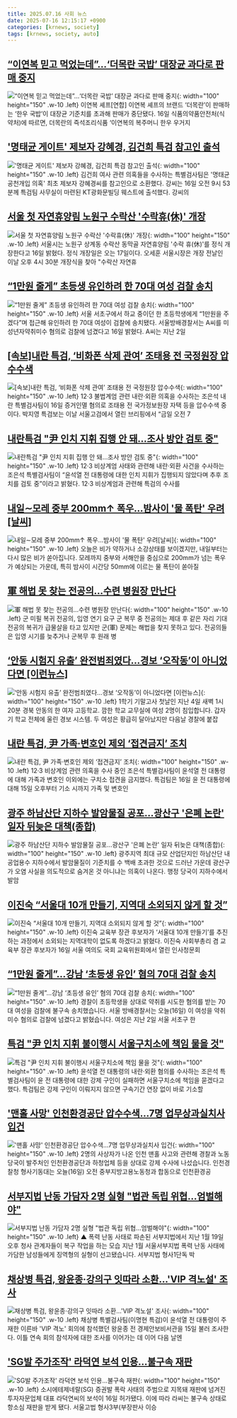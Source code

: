 ```yaml
---
title: 2025.07.16 사회 뉴스
date: 2025-07-16 12:15:17 +0900
categories: [krnews, society]
tags: [krnews, society, auto]
---
```

## [“이연복 믿고 먹었는데”…‘더목란 국밥’ 대장균 과다로 판매 중지](https://n.news.naver.com/mnews/article/016/0002500195)

![“이연복 믿고 먹었는데”…‘더목란 국밥’ 대장균 과다로 판매 중지](https://mimgnews.pstatic.net/image/origin/016/2025/07/16/2500195.jpg?type=nf220_150){: width="100" height="150" .w-10 .left}
이연복 셰프[연합] 이연복 셰프의 브랜드 ‘더목란’이 판매하는 ‘한우 국밥’이 대장균 기준치를 초과해 판매가 중단됐다. 16일 식품의약품안전처(식약처)에 따르면, 더목란의 즉석조리식품 ‘이연복의 복주머니 한우 우거지

## ['명태균 게이트' 제보자 강혜경, 김건희 특검 참고인 출석](https://n.news.naver.com/mnews/article/015/0005158525)

!['명태균 게이트' 제보자 강혜경, 김건희 특검 참고인 출석](https://mimgnews.pstatic.net/image/origin/015/2025/07/16/5158525.jpg?type=nf220_150){: width="100" height="150" .w-10 .left}
김건희 여사 관련 의혹들을 수사하는 특별검사팀은 '명태균 공천개입 의혹' 최초 제보자 강혜경씨를 참고인으로 소환했다. 강씨는 16일 오전 9시 53분께 특검팀 사무실이 마련된 KT광화문빌딩 웨스트에 출석했다. 강씨의

## [서울 첫 자연휴양림 노원구 수락산 '수락휴(休)' 개장](https://n.news.naver.com/mnews/article/008/0005222379)

![서울 첫 자연휴양림 노원구 수락산 '수락휴(休)' 개장](https://mimgnews.pstatic.net/image/origin/008/2025/07/16/5222379.jpg?type=nf220_150){: width="100" height="150" .w-10 .left}
서울시는 노원구 상계동 수락산 동막골 자연휴양림 '수락 휴(休)'를 정식 개장한다고 16일 밝혔다. 정식 개장일은 오는 17일이다. 오세훈 서울시장은 개장 전날인 이날 오후 4시 30분 개장식을 찾아 "수락산 자연휴

## [“1만원 줄게” 초등생 유인하려 한 70대 여성 검찰 송치](https://n.news.naver.com/mnews/article/081/0003558075)

![“1만원 줄게” 초등생 유인하려 한 70대 여성 검찰 송치](https://mimgnews.pstatic.net/image/origin/081/2025/07/16/3558075.jpg?type=nf220_150){: width="100" height="150" .w-10 .left}
서울 서초구에서 하교 중이던 한 초등학생에게 “1만원을 주겠다”며 접근해 유인하려 한 70대 여성이 검찰에 송치됐다. 서울방배경찰서는 A씨를 미성년자약취미수 혐의로 검찰에 넘겼다고 16일 밝혔다. A씨는 지난 2일

## [[속보]내란 특검, ‘비화폰 삭제 관여’ 조태용 전 국정원장 압수수색](https://n.news.naver.com/mnews/article/032/0003383042)

![[속보]내란 특검, ‘비화폰 삭제 관여’ 조태용 전 국정원장 압수수색](https://mimgnews.pstatic.net/image/origin/032/2025/07/16/3383042.jpg?type=nf220_150){: width="100" height="150" .w-10 .left}
12·3 불법계엄 관련 내란·외환 의혹을 수사하는 조은석 내란 특별검사팀이 16일 증거인멸 혐의로 조태용 전 국가정보원장 자택 등을 압수수색 중이다. 박지영 특검보는 이날 서울고검에서 열린 브리핑에서 “금일 오전 7

## [내란특검 "尹 인치 지휘 집행 안 돼…조사 방안 검토 중"](https://n.news.naver.com/mnews/article/018/0006066318)

![내란특검 "尹 인치 지휘 집행 안 돼…조사 방안 검토 중"](https://mimgnews.pstatic.net/image/origin/018/2025/07/15/6066318.jpg?type=nf220_150){: width="100" height="150" .w-10 .left}
12·3 비상계엄 사태와 관련해 내란·외환 사건을 수사하는 조은석 특별검사팀이 “윤석열 전 대통령에 대한 인치 지휘가 집행되지 않았다며 추후 조치를 검토 중”이라고 밝혔다. 12·3 비상계엄과 관련해 특검의 수사를

## [내일∼모레 중부 200mm↑ 폭우...밤사이 '물 폭탄' 우려[날씨]](https://n.news.naver.com/mnews/article/052/0002219142)

![내일∼모레 중부 200mm↑ 폭우...밤사이 '물 폭탄' 우려[날씨]](https://mimgnews.pstatic.net/image/origin/052/2025/07/15/2219142.jpg?type=nf220_150){: width="100" height="150" .w-10 .left}
오늘은 비가 약하거나 소강상태를 보이겠지만, 내일부터는 다시 많은 비가 쏟아집니다. 모레까지 중부와 서해안을 중심으로 200mm가 넘는 폭우가 예상되는 가운데, 특히 밤사이 시간당 50mm에 이르는 물 폭탄이 쏟아질

## [軍 해법 못 찾는 전공의…수련 병원장 만난다](https://n.news.naver.com/mnews/article/366/0001092713)

![軍 해법 못 찾는 전공의…수련 병원장 만난다](https://mimgnews.pstatic.net/image/origin/366/2025/07/15/1092713.jpg?type=nf220_150){: width="100" height="150" .w-10 .left}
군 미필 복귀 전공의, 입영 연기 요구 군 복무 중 전공의는 제대 후 같은 자리 기대 전공의 복귀가 급물살을 타고 있지만 군(軍) 문제는 해법을 찾지 못하고 있다. 전공의들은 입영 시기를 늦추거나 군복무 후 원래 병

## [‘안동 시험지 유출’ 완전범죄였다…경보 ‘오작동’이 아니었다면 [이런뉴스]](https://n.news.naver.com/mnews/article/056/0011990328)

![‘안동 시험지 유출’ 완전범죄였다…경보 ‘오작동’이 아니었다면 [이런뉴스]](https://mimgnews.pstatic.net/image/origin/056/2025/07/16/11990328.jpg?type=nf220_150){: width="100" height="150" .w-10 .left}
1학기 기말고사 첫날인 지난 4일 새벽 1시 20분 경북 안동의 한 여자 고등학교. 깜한 학교 교무실에 여성 2명이 침입합니다. 갑자기 학교 전체에 울린 경보 시스템. 두 여성은 황급히 달아났지만 다음날 경찰에 붙잡

## [내란 특검, 尹 가족·변호인 제외 ‘접견금지’ 조치](https://n.news.naver.com/mnews/article/277/0005623257)

![내란 특검, 尹 가족·변호인 제외 ‘접견금지’ 조치](https://mimgnews.pstatic.net/image/origin/277/2025/07/16/5623257.jpg?type=nf220_150){: width="100" height="150" .w-10 .left}
12·3 비상계엄 관련 의혹을 수사 중인 조은석 특별검사팀이 윤석열 전 대통령에 대해 가족과 변호인 이외에는 구치소 접견을 금지했다. 특검팀은 16일 윤 전 대통령에 대해 15일 오후부터 기소 시까지 가족 및 변호인

## [광주 하남산단 지하수 발암물질 공포…광산구 '은폐 논란' 일자 뒤늦은 대책(종합)](https://n.news.naver.com/mnews/article/003/0013364384)

![광주 하남산단 지하수 발암물질 공포…광산구 '은폐 논란' 일자 뒤늦은 대책(종합)](https://mimgnews.pstatic.net/image/origin/003/2025/07/15/13364384.jpg?type=nf220_150){: width="100" height="150" .w-10 .left}
광주지역 최대 규모 산업단지인 하남산단 내 공업용수 지하수에서 발암물질이 기준치를 수 백배 초과한 것으로 드러난 가운데 광산구가 오염 사실을 의도적으로 숨겨온 것 아니냐는 의혹이 나온다. 행정 당국이 지하수에서 발암

## [이진숙 “서울대 10개 만들기, 지역대 소외되지 않게 할 것”](https://n.news.naver.com/mnews/article/018/0006066821)

![이진숙 “서울대 10개 만들기, 지역대 소외되지 않게 할 것”](https://mimgnews.pstatic.net/image/origin/018/2025/07/16/6066821.jpg?type=nf220_150){: width="100" height="150" .w-10 .left}
이진숙 교육부 장관 후보자가 ‘서울대 10개 만들기’를 추진하는 과정에서 소외되는 지역대학이 없도록 하겠다고 밝혔다. 이진숙 사회부총리 겸 교육부 장관 후보자가 16일 서울 여의도 국회 교육위원회에서 열린 인사청문회

## [“1만원 줄게”…강남 ‘초등생 유인’ 혐의 70대 검찰 송치](https://n.news.naver.com/mnews/article/449/0000314964)

![“1만원 줄게”…강남 ‘초등생 유인’ 혐의 70대 검찰 송치](https://mimgnews.pstatic.net/image/origin/449/2025/07/16/314964.jpg?type=nf220_150){: width="100" height="150" .w-10 .left}
경찰이 초등학생을 상대로 약취를 시도한 혐의를 받는 70대 여성을 검찰에 불구속 송치했습니다. 서울 방배경찰서는 오늘(16일) 이 여성을 약취미수 혐의로 검찰에 넘겼다고 밝혔습니다. 여성은 지난 2일 서울 서초구 한

## [특검 "尹 인치 지휘 불이행시 서울구치소에 책임 물을 것"](https://n.news.naver.com/mnews/article/011/0004509262)

![특검 "尹 인치 지휘 불이행시 서울구치소에 책임 물을 것"](https://mimgnews.pstatic.net/image/origin/011/2025/07/15/4509262.jpg?type=nf220_150){: width="100" height="150" .w-10 .left}
윤석열 전 대통령의 내란·외환 혐의를 수사하는 조은석 특별검사팀이 윤 전 대통령에 대한 강제 구인이 실패하면 서울구치소에 책임을 묻겠다고 했다. 특검팀은 강제 구인이 이뤄지지 않으면 구속기간 연장 없이 바로 기소할

## ['맨홀 사망' 인천환경공단 압수수색…7명 업무상과실치사 입건](https://n.news.naver.com/mnews/article/422/0000760202)

!['맨홀 사망' 인천환경공단 압수수색…7명 업무상과실치사 입건](https://mimgnews.pstatic.net/image/origin/422/2025/07/16/760202.jpg?type=nf220_150){: width="100" height="150" .w-10 .left}
2명의 사상자가 나온 인천 맨홀 사고와 관련해 경찰과 노동당국이 발주처인 인천환경공단과 하청업체 등을 상대로 강제 수사에 나섰습니다. 인천경찰청 형사기동대는 오늘(16일) 오전 중부지방고용노동청과 합동으로 인천환경공

## [서부지법 난동 가담자 2명 실형 "법관 독립 위협…엄벌해야"](https://n.news.naver.com/mnews/article/055/0001275669)

![서부지법 난동 가담자 2명 실형 "법관 독립 위협…엄벌해야"](https://mimgnews.pstatic.net/image/origin/055/2025/07/16/1275669.jpg?type=nf220_150){: width="100" height="150" .w-10 .left}
▲ 폭력 난동 사태로 파손된 서부지법에서 지난 1월 19일 오후 청사 관계자들이 복구 작업을 하는 모습 지난 1월 서울서부지법 폭력 난동 사태에 가담한 남성들에게 징역형의 실형이 선고됐습니다. 서부지법 형사1단독 박

## [채상병 특검, 왕윤종·강의구 잇따라 소환…'VIP 격노설' 조사](https://n.news.naver.com/mnews/article/014/0005377179)

![채상병 특검, 왕윤종·강의구 잇따라 소환…'VIP 격노설' 조사](https://mimgnews.pstatic.net/image/origin/014/2025/07/15/5377179.jpg?type=nf220_150){: width="100" height="150" .w-10 .left}
채상병 특별검사팀(이명현 특검)이 윤석열 전 대통령이 주재한 이른바 'VIP 격노' 회의에 참석했던 왕윤종 전 경제안보비서관을 15일 불러 조사한다. 이틀 연속 회의 참석자에 대한 조사를 이어가는 데 이어 다음 날엔

## ['SG발 주가조작' 라덕연 보석 인용…불구속 재판](https://n.news.naver.com/mnews/article/277/0005623284)

!['SG발 주가조작' 라덕연 보석 인용…불구속 재판](https://mimgnews.pstatic.net/image/origin/277/2025/07/16/5623284.jpg?type=nf220_150){: width="100" height="150" .w-10 .left}
소시에테제네랄(SG) 증권발 폭락 사태의 주범으로 지목돼 재판에 넘겨진 투자자문업체 대표 라덕연씨의 보석이 16일 허가됐다. 이에 따라 라씨는 불구속 상태로 항소심 재판을 받게 됐다. 서울고법 형사3부(부장판사 이승

